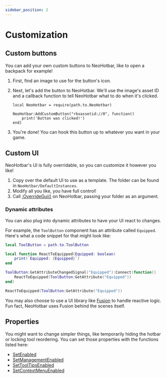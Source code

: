 ```yaml
---
sidebar_position: 2
---
```


# Customization

## Custom buttons

You can add your own custom buttons to NeoHotbar, like to open a backpack for example!

1. First, find an image to use for the button's icon.
2. Next, let's add the button to NeoHotbar. We'll use the image's asset ID and a callback function to tell NeoHotbar what to do when it's clicked.

    ```
    local NeoHotbar = require(path.to.NeoHotbar)

    NeoHotbar:AddCustomButton("rbxassetid://0", function()
        print('Button was clicked!')
    end)
    ```
3. You're done! You can hook this button up to whatever you want in your game.

## Custom UI

NeoHotbar's UI is fully overridable, so you can customize it however you like! 

1. Copy over the default UI to use as a template. The folder can be found in `NeoHotbar/DefaultInstances`.
2. Modify all you like, you have full control!
3. Call [:OverrideGui()](/api/NeoHotbar#OverrideGui) on NeoHotbar, passing your folder as an argument.

### Dynamic attributes

You can also plug into dynamic attributes to have your UI react to changes.

For example, the `ToolButton` component has an attribute called `Equipped`. Here's what a code snippet for that might look like:

```lua
local ToolButton = path.to.ToolButton

local function ReactToEquipped(Equipped: boolean)
    print(`Equipped: {Equipped}`)
end

ToolButton:GetAttributeChangedSignal("Equipped"):Connect(function()
    ReactToEquipped(ToolButton:GetAttribute("Equipped"))
end)

ReactToEquipped(ToolButton:GetAttribute("Equipped"))
```

You may also choose to use a UI library like [Fusion](https://elttob.uk/Fusion/0.2/) to handle reactive logic. Fun fact, NeoHotbar uses Fusion behind the scenes itself.

## Properties

You might want to change simpler things, like temporarily hiding the hotbar or locking tool reordering. You can set those properties with the functions listed here:

- [SetEnabled](/api/NeoHotbar#SetEnabled)
- [SetManagementEnabled](/api/NeoHotbar#SetManagementEnabled)
- [SetToolTipsEnabled](/api/NeoHotbar#SetToolTipsEnabled)
- [SetContextMenuEnabled](/api/NeoHotbar#SetContextMenuEnabled)
